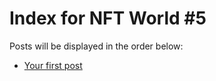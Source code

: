 # Index for NFT World #5
Posts will be displayed in the order below:

- [Your first post](./001-first.md)

